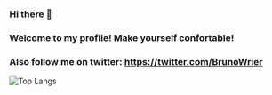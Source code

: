 ### Hi there 👋

### Welcome to my profile! Make yourself confortable!

### Also follow me on twitter: https://twitter.com/BrunoWrier

![Top Langs](https://github-readme-stats.vercel.app/api/top-langs/?username=BrunoWrier&exclude_repo=Intersect-Engine,HorrorFPSMultiplayer&hide=c#&theme=tokyonight)

<!--
**BrunoWrier/BrunoWrier** is a ✨ _special_ ✨ repository because its `README.md` (this file) appears on your GitHub profile.

Here are some ideas to get you started:

- 🔭 I’m currently working on ...
- 🌱 I’m currently learning ...
- 👯 I’m looking to collaborate on ...
- 🤔 I’m looking for help with ...
- 💬 Ask me about ...
- 📫 How to reach me: ...
- 😄 Pronouns: ...
- ⚡ Fun fact: ...
-->
